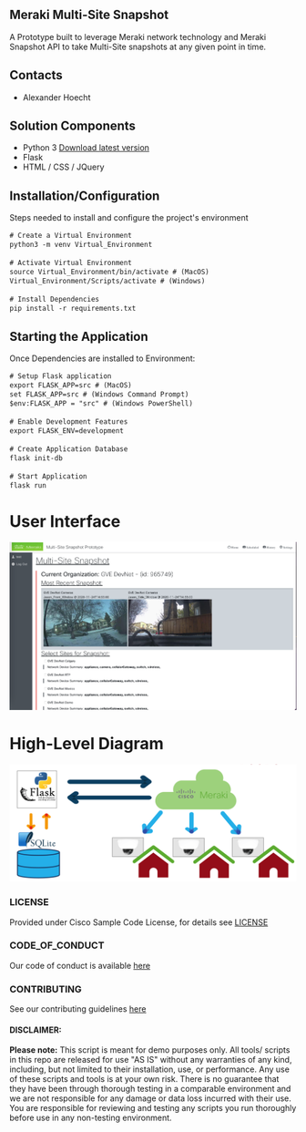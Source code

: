Meraki Multi-Site Snapshot
-------------------------------------

A Prototype built to leverage Meraki network technology and Meraki Snapshot API to take Multi-Site snapshots at any given point in time.


## Contacts
* Alexander Hoecht

## Solution Components
* Python 3 [Download latest version](https://www.python.org/downloads/)
* Flask
* HTML / CSS / JQuery

## Installation/Configuration
Steps needed to install and configure the project's environment
```
# Create a Virtual Environment
python3 -m venv Virtual_Environment

# Activate Virtual Environment
source Virtual_Environment/bin/activate # (MacOS)
Virtual_Environment/Scripts/activate # (Windows)

# Install Dependencies
pip install -r requirements.txt
```

## Starting the Application
Once Dependencies are installed to Environment:
```
# Setup Flask application
export FLASK_APP=src # (MacOS)
set FLASK_APP=src # (Windows Command Prompt)
$env:FLASK_APP = "src" # (Windows PowerShell)

# Enable Development Features
export FLASK_ENV=development

# Create Application Database
flask init-db

# Start Application
flask run
```

# User Interface
![/IMAGES/ui.png](IMAGES/ui.png)

# High-Level Diagram
![/IMAGES/HLD_Multisite_Snap.png](IMAGES/HLD_Multisite_Snap.png)

### LICENSE

Provided under Cisco Sample Code License, for details see [LICENSE](LICENSE.md)

### CODE_OF_CONDUCT

Our code of conduct is available [here](CODE_OF_CONDUCT.md)

### CONTRIBUTING

See our contributing guidelines [here](CONTRIBUTING.md)

#### DISCLAIMER:
<b>Please note:</b> This script is meant for demo purposes only. All tools/ scripts in this repo are released for use "AS IS" without any warranties of any kind, including, but not limited to their installation, use, or performance. Any use of these scripts and tools is at your own risk. There is no guarantee that they have been through thorough testing in a comparable environment and we are not responsible for any damage or data loss incurred with their use.
You are responsible for reviewing and testing any scripts you run thoroughly before use in any non-testing environment.